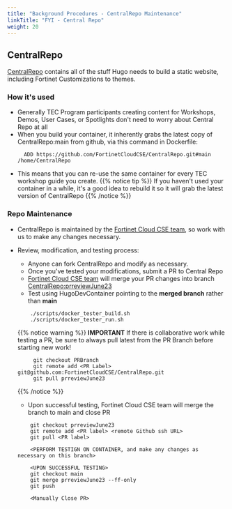 ```yaml
---
title: "Background Procedures - CentralRepo Maintenance"
linkTitle: "FYI - Central Repo"
weight: 20
---
```


## CentralRepo

[CentralRepo](https://github.com/FortinetCloudCSE/CentralRepo) contains all of the stuff Hugo needs to build a static website, including Fortinet Customizations to themes.


### How it's used

- Generally TEC Program participants creating content for Workshops, Demos, User Cases, or Spotlights don't need to worry about Central Repo at all
- When you build your container, it inherently grabs the latest copy of CentralRepo:main from github, via this command in Dockerfile:
  ```shell
    ADD https://github.com/FortinetCloudCSE/CentralRepo.git#main /home/CentralRepo
  ```
- This means that you can re-use the same container for every TEC workshop guide you create.
{{% notice tip %}} If you haven't used your container in a while, it's a good idea to rebuild it so it will grab the latest version of CentralRepo {{% /notice %}}

### Repo Maintenance

- CentralRepo is maintained by the [Fortinet Cloud CSE team](mailto:fortinetcloudcse@fortinet.com), so work with us to make any changes necessary.
- Review, modification, and testing process:
  - Anyone can fork CentralRepo and modify as necessary.
  - Once you've tested your modifications, submit a PR to Central Repo
  - [Fortinet Cloud CSE team](mailto:fortinetcloudcse@fortinet.com) will merge your PR changes into branch [CentralRepo:prreviewJune23](https://github.com/FortinetCloudCSE/CentralRepo/tree/prreviewJune23)
  - Test using HugoDevContainer pointing to the **merged branch** rather than **main**
  ```shell
      ./scripts/docker_tester_build.sh
      ./scripts/docker_tester_run.sh

  ```
  {{% notice warning %}} **IMPORTANT** If there is collaborative work while testing a PR, be sure to always pull latest from the PR Branch before starting new work!
  ```shell
       git checkout PRBranch
       git remote add <PR Label> git@github.com:FortinetCloudCSE/CentralRepo.git
       git pull prreviewJune23
  ```
  {{% /notice %}}

  - Upon successful testing, Fortinet Cloud CSE team will merge the branch to main and close PR 
  ```shell
      git checkout prreviewJune23
      git remote add <PR label> <remote Github ssh URL>
      git pull <PR label>
      
      <PERFORM TESTIGN ON CONTAINER, and make any changes as necessary on this branch>
    
      <UPON SUCCESSFUL TESTING>
      git checkout main
      git merge prreviewJune23 --ff-only
      git push 
  
      <Manually Close PR>
      
  ```